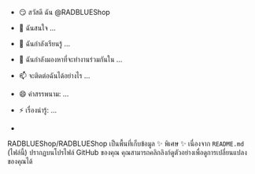 - 😏 สวัสดี ฉัน @RADBLUEShop
- 👀 ฉันสนใจ ...
- 🌱 ฉันกำลังเรียนรู้ ...
- 💞️ ฉันกำลังมองหาที่จะทำงานร่วมกันใน ...
- 📫 จะติดต่อฉันได้อย่างไร ...
- 😄 คำสรรพนาม: ...
- ⚡ เรื่องน่ารู้: ...

-
RADBLUEShop/RADBLUEShop เป็นพื้นที่เก็บข้อมูล ✨ พิเศษ ✨ เนื่องจาก `README.md` (ไฟล์นี้) ปรากฏบนโปรไฟล์ GitHub ของคุณ
คุณสามารถคลิกลิงก์ดูตัวอย่างเพื่อดูการเปลี่ยนแปลงของคุณได้
